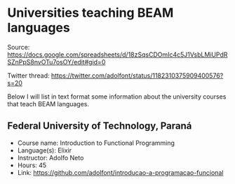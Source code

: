 # Universities teaching BEAM languages

Source: https://docs.google.com/spreadsheets/d/18zSqsCDOmIc4c5J1VsbLMiUPdRSZnPpS8nvOTu7osOY/edit#gid=0

Twitter thread: https://twitter.com/adolfont/status/1182310375909400576?s=20

Below I will list in text format some information about the university courses that teach BEAM languages.

## Federal University of Technology, Paraná

- Course name: Introduction to Functional Programming
- Language(s): Elixir
- Instructor: Adolfo Neto 
- Hours: 45
- Link: https://github.com/adolfont/introducao-a-programacao-funcional



